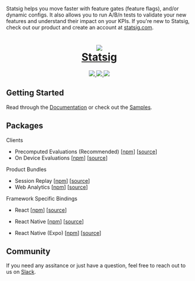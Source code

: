Statsig helps you move faster with feature gates (feature flags), and/or dynamic configs. It also allows you to run A/B/n tests to validate your new features and understand their impact on your KPIs. If you're new to Statsig, check out our product and create an account at [statsig.com](https://www.statsig.com/?ref=gh_jsm).

<h1 align="center">
	<a href="https://statsig.com/?ref=gh_jsm">
		<img src="https://github.com/statsig-io/js-client-monorepo/assets/95646168/ae5499ed-20ff-4584-bf21-8857f800d485" />
	</a>
    <div />
	<a href="https://statsig.com/?ref=gh_jsm">Statsig</a>
</h1>

<p align="center">
	<a href="https://github.com/statsig-io/js-client-monorepo/blob/main/LICENSE">
        	<img src="https://img.shields.io/badge/license-ISC-blue.svg?colorA=1b2528&colorB=ccfbc7&style=for-the-badge">
    	</a>
	<a href="https://www.npmjs.com/package/@statsig/js-client">
        	<img src="https://img.shields.io/npm/v/@statsig/js-client.svg?colorA=1b2528&colorB=b2d3ff&style=for-the-badge">
    	</a>
	<a href="https://statsig.com/community?ref=gh_jsm">
        	<img src="https://img.shields.io/badge/slack-statsig-brightgreen.svg?logo=slack&colorA=1b2528&colorB=FFF8BA&style=for-the-badge">
    	</a>
</p>

## Getting Started

Read through the [Documentation](https://docs.statsig.com/client/javascript-sdk?ref=gh_jsm) or check out the [Samples](samples/).

## Packages

Clients

- Precomputed Evaluations (Recommended) [[npm](https://www.npmjs.com/package/@statsig/js-client)] [[source](https://github.com/statsig-io/js-client-monorepo/tree/main/packages/js-client)]
- On Device Evaluations [[npm](https://www.npmjs.com/package/@statsig/js-on-device-eval-client)] [[source](https://github.com/statsig-io/js-client-monorepo/tree/main/packages/js-on-device-eval-client)]

Product Bundles

- Session Replay [[npm](https://www.npmjs.com/package/@statsig/session-replay)] [[source](https://github.com/statsig-io/js-client-monorepo/tree/main/packages/session-replay)]
- Web Analytics [[npm](https://www.npmjs.com/package/@statsig/web-analytics)] [[source](https://github.com/statsig-io/js-client-monorepo/tree/main/packages/web-analytics)]

Framework Specific Bindings

- React [[npm](https://www.npmjs.com/package/@statsig/react-bindings)] [[source](https://github.com/statsig-io/js-client-monorepo/tree/main/packages/react-bindings)]

- React Native [[npm](https://www.npmjs.com/package/@statsig/react-native-bindings)] [[source](https://github.com/statsig-io/js-client-monorepo/tree/main/packages/react-native-bindings)]

- React Native (Expo) [[npm](https://www.npmjs.com/package/@statsig/expo-bindings)] [[source](https://github.com/statsig-io/js-client-monorepo/tree/main/packages/expo-bindings)]

## Community

If you need any assitance or just have a question, feel free to reach out to us on [Slack](https://statsig.com/community?ref=gh_jsm).

